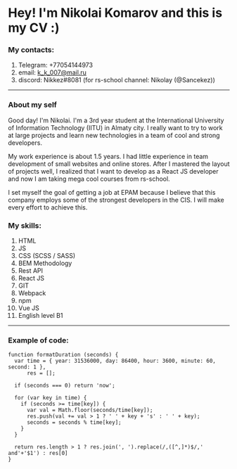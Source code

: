 
# Hey! I'm Nikolai Komarov and this is my CV :)

### My contacts:

1. Telegram: +77054144973
2. email: k_k_007@mail.ru
3. discord: Nikkez#8081 (for rs-school channel: Nikolay (@Sancekez))

*********

### About my self

Good day! I'm Nikolai. I'm a 3rd year student at the International University of Information Technology (IITU) in Almaty city. I really want to try to work at large projects and learn new technologies in a team of cool and strong developers.


My work experience is about 1.5 years. I had little experience in team development of small websites and online stores. After I mastered the layout of projects well, I realized that I want to develop as a React JS developer and now I am taking mega cool courses from rs-school.


I set myself the goal of getting a job at EPAM because I believe that this company employs some of the strongest developers in the CIS. I will make every effort to achieve this.


### My skills:

1. HTML
2. JS
3. CSS (SCSS / SASS)
4. BEM Methodology
5. Rest API
6. React JS
7. GIT
8. Webpack
9. npm
10. Vue JS
11. English level B1

*********

### Example of code:

```
function formatDuration (seconds) {
  var time = { year: 31536000, day: 86400, hour: 3600, minute: 60, second: 1 },
      res = [];

  if (seconds === 0) return 'now';
  
  for (var key in time) {
    if (seconds >= time[key]) {
      var val = Math.floor(seconds/time[key]);
      res.push(val += val > 1 ? ' ' + key + 's' : ' ' + key);
      seconds = seconds % time[key];
    }
  }
 
  return res.length > 1 ? res.join(', ').replace(/,([^,]*)$/,' and'+'$1') : res[0]
}
``` 
